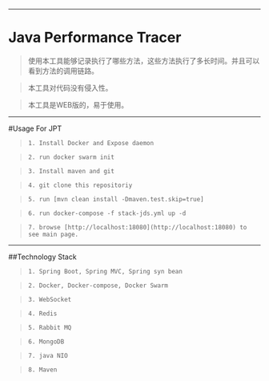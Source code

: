 ***
# Java Performance Tracer

>使用本工具能够记录执行了哪些方法，这些方法执行了多长时间。并且可以看到方法的调用链路。

>本工具对代码没有侵入性。

>本工具是WEB版的，易于使用。

---

#Usage For JPT

>`1. Install Docker and Expose daemon` 

>`2. run docker swarm init` 

>`3. Install maven and git`

>`4. git clone this repositoriy`

>`5. run [mvn clean install -Dmaven.test.skip=true] `

>`6. run docker-compose -f stack-jds.yml up -d`

>`7. browse [http://localhost:18080](http://localhost:18080) to see main page.`

---

##Technology Stack

>`1. Spring Boot, Spring MVC, Spring syn bean`

>`2. Docker, Docker-compose, Docker Swarm`

>`3. WebSocket`

>`4. Redis`

>`5. Rabbit MQ`
   
>`6. MongoDB`
  
>`7. java NIO`

>`8. Maven`



